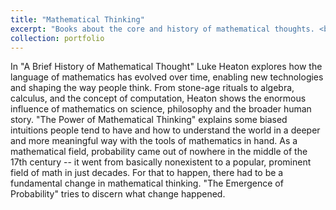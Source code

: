 ```yaml
---
title: "Mathematical Thinking"
excerpt: "Books about the core and history of mathematical thoughts. <br/><img src='/images/math_thinking.PNG'>"
collection: portfolio
---
```


In "A Brief History of Mathematical Thought" Luke Heaton explores how the language of mathematics has evolved over time, enabling new technologies and shaping the way people think. From stone-age rituals to algebra, calculus, and the concept of computation, Heaton shows the enormous influence of mathematics on science, philosophy and the broader human story. "The Power of Mathematical Thinking" explains some biased intuitions people tend to have and how to understand the world in a deeper and more meaningful way with the tools of mathematics in hand. As a mathematical field, probability came out of nowhere in the middle of the 17th century -- it went from basically nonexistent to a popular, prominent field of math in just decades.  For that to happen, there had to be a fundamental change in mathematical thinking.  "The Emergence of Probability" tries to discern what change happened.  
